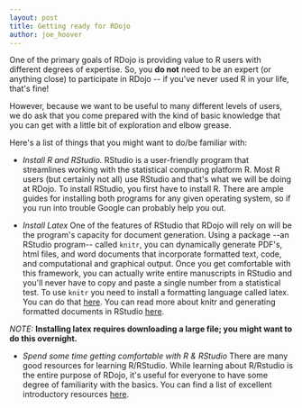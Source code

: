 ```yaml
---
layout: post
title: Getting ready for RDojo
author: joe_hoover
---
```


One of the primary goals of RDojo is providing value to R users with
different degrees of expertise. So, you **do not** need to be an expert
(or anything close) to participate in RDojo -- if you've never used R in
your life, that's fine!

However, because we want to be useful to many different levels of users,
we do ask that you come prepared with the kind of basic knowledge that
you can get with a little bit of exploration and elbow grease.

Here's a list of things that you might want to do/be familiar with:

-   *Install R and RStudio.* RStudio is a user-friendly program that
    streamlines working with the statistical computing platform R. Most
    R users (but certainly not all) use RStudio and that's what we will
    be doing at RDojo. To install RStudio, you first have to install R.
    There are ample guides for installing both programs for any given
    operating system, so if you run into trouble Google can probably
    help you out.

-   *Install Latex* One of the features of RStudio that RDojo will rely
    on will be the program's capacity for document generation. Using a
    package --an RStudio program-- called `knitr`, you can dynamically
    generate PDF's, html files, and word documents that incorporate
    formatted text, code, and computational and graphical output. Once
    you get comfortable with this framework, you can actually write
    entire manuscripts in RStudio and you'll never have to copy and
    paste a single number from a statistical test. To use `knitr` you
    need to install a formatting language called latex. You can do that
    [here](https://www.latex-project.org/get/). You can read more about
    knitr and generating formatted documents in RStudio
    [here](https://support.rstudio.com/hc/en-us/articles/200552056-Using-Sweave-and-knitr).

*NOTE:* **Installing latex requires downloading a large file; you might
want to do this overnight.**

-   *Spend some time getting comfortable with R & RStudio* There are
    many good resources for learning R/RStudio. While learning about
    R/Rstudio is the entire purpose of RDojo, it's useful for everyone
    to have some degree of familiarity with the basics. You can find a
    list of excellent introductory resources
    [here](https://www.rstudio.com/online-learning/#R).
